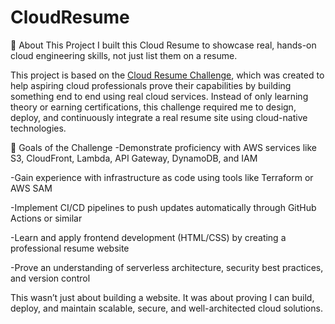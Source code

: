 # CloudResume
📄 About This Project
I built this Cloud Resume to showcase real, hands-on cloud engineering skills, not just list them on a resume.

This project is based on the [Cloud Resume Challenge](url), which was created to help aspiring cloud professionals prove their capabilities by building something end to end using real cloud services. Instead of only learning theory or earning certifications, this challenge required me to design, deploy, and continuously integrate a real resume site using cloud-native technologies.



🎯 Goals of the Challenge
  -Demonstrate proficiency with AWS services like S3, CloudFront, Lambda, API Gateway, DynamoDB, and IAM
  
  -Gain experience with infrastructure as code using tools like Terraform or AWS SAM
  
  -Implement CI/CD pipelines to push updates automatically through GitHub Actions or similar
  
  -Learn and apply frontend development (HTML/CSS) by creating a professional resume website
  
  -Prove an understanding of serverless architecture, security best practices, and version control

This wasn’t just about building a website. It was about proving I can build, deploy, and maintain scalable, secure, and well-architected cloud solutions.
